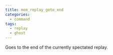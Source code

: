 ```yaml
---
title: mom_replay_goto_end
categories:
  - command
tags:
  - replay
  - ghost
---
```


Goes to the end of the currently spectated replay.
